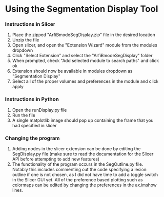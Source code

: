 # Using the Segmentation Display Tool
### Instructions in Slicer
1. Place the zipped "ArfiBmodeSegDisplay.zip" file in the desired location
2. Unzip the file
3. Open slicer, and open the "Extension Wizard" module from the modules dropdown
4. Click "Select Extension" and select the "ArfiBmodeSegDisplay" folder
5. When prompted, check "Add selected module to search paths" and click ok
6. Extension should now be available in modules dropdown as "Segmentation Display"
7. Select all of the proper volumes and preferences in the module and click apply


### Instructions in Python
1. Open the runDisplay.py file
2. Run the file
3. A single matplotlib image should pop up containing the frame that you had specified in slicer

### Changing the program
1. Adding nodes in the slicer extension can be done by editing the SegDisplay.py file (make sure to read the documentation
for the Slicer API before attempting to add new features)
2. The functionality of the program occurs in the SegOutline.py file. Notably this includes commenting out the code
specifying a lesion outline if one is not chosen, as I did not have time to add a toggle switch in the Slicer GUI yet.
All of the preference based plotting such as colormaps can be edited by changing the preferences in the ax.imshow lines.

